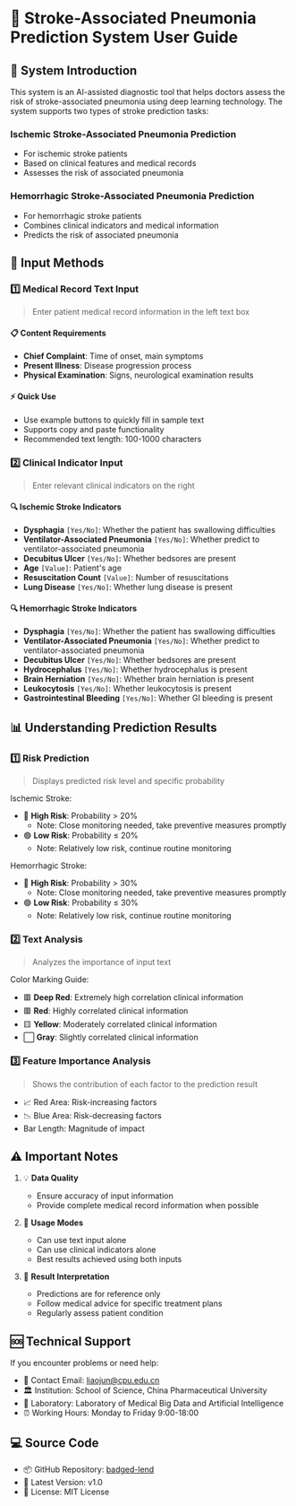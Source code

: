 # 🏥 Stroke-Associated Pneumonia Prediction System User Guide

## 🎯 System Introduction

This system is an AI-assisted diagnostic tool that helps doctors assess the risk of stroke-associated pneumonia using deep learning technology. The system supports two types of stroke prediction tasks:

### Ischemic Stroke-Associated Pneumonia Prediction

- For ischemic stroke patients
- Based on clinical features and medical records
- Assesses the risk of associated pneumonia

### Hemorrhagic Stroke-Associated Pneumonia Prediction

- For hemorrhagic stroke patients
- Combines clinical indicators and medical information
- Predicts the risk of associated pneumonia

## 📝 Input Methods

### 1️⃣ Medical Record Text Input

> Enter patient medical record information in the left text box

#### 📋 Content Requirements

- **Chief Complaint**: Time of onset, main symptoms
- **Present Illness**: Disease progression process
- **Physical Examination**: Signs, neurological examination results

#### ⚡ Quick Use

- Use example buttons to quickly fill in sample text
- Supports copy and paste functionality
- Recommended text length: 100-1000 characters

### 2️⃣ Clinical Indicator Input

> Enter relevant clinical indicators on the right

#### 🔍 Ischemic Stroke Indicators

- **Dysphagia** `[Yes/No]`: Whether the patient has swallowing difficulties
- **Ventilator-Associated Pneumonia** `[Yes/No]`: Whether predict to ventilator-associated pneumonia
- **Decubitus Ulcer** `[Yes/No]`: Whether bedsores are present
- **Age** `[Value]`: Patient's age
- **Resuscitation Count** `[Value]`: Number of resuscitations
- **Lung Disease** `[Yes/No]`: Whether lung disease is present

#### 🔍 Hemorrhagic Stroke Indicators

- **Dysphagia** `[Yes/No]`: Whether the patient has swallowing difficulties
- **Ventilator-Associated Pneumonia** `[Yes/No]`:  Whether predict to ventilator-associated pneumonia
- **Decubitus Ulcer** `[Yes/No]`: Whether bedsores are present
- **Hydrocephalus** `[Yes/No]`: Whether hydrocephalus is present
- **Brain Herniation** `[Yes/No]`: Whether brain herniation is present
- **Leukocytosis** `[Yes/No]`: Whether leukocytosis is present
- **Gastrointestinal Bleeding** `[Yes/No]`: Whether GI bleeding is present

## 📊 Understanding Prediction Results

### 1️⃣ Risk Prediction

> Displays predicted risk level and specific probability

Ischemic Stroke:

- 🔴 **High Risk**: Probability > 20%
  - Note: Close monitoring needed, take preventive measures promptly
- 🟢 **Low Risk**: Probability ≤ 20%
  - Note: Relatively low risk, continue routine monitoring

Hemorrhagic Stroke:

- 🔴 **High Risk**: Probability > 30%
  - Note: Close monitoring needed, take preventive measures promptly
- 🟢 **Low Risk**: Probability ≤ 30%
  - Note: Relatively low risk, continue routine monitoring

### 2️⃣ Text Analysis

> Analyzes the importance of input text

Color Marking Guide:

- 🟥 **Deep Red**: Extremely high correlation clinical information
- 🟥 **Red**: Highly correlated clinical information
- 🟨 **Yellow**: Moderately correlated clinical information
- ⬜ **Gray**: Slightly correlated clinical information

### 3️⃣ Feature Importance Analysis

> Shows the contribution of each factor to the prediction result

- 📈 Red Area: Risk-increasing factors
- 📉 Blue Area: Risk-decreasing factors
- Bar Length: Magnitude of impact

## ⚠️ Important Notes

1. 💡 **Data Quality**

   - Ensure accuracy of input information
   - Provide complete medical record information when possible

2. 🔄 **Usage Modes**

   - Can use text input alone
   - Can use clinical indicators alone
   - Best results achieved using both inputs

3. 📌 **Result Interpretation**
   - Predictions are for reference only
   - Follow medical advice for specific treatment plans
   - Regularly assess patient condition

## 🆘 Technical Support

If you encounter problems or need help:

- 📧 Contact Email: liaojun@cpu.edu.cn
- 🏛️ Institution: School of Science, China Pharmaceutical University
- 🔬 Laboratory: Laboratory of Medical Big Data and Artificial Intelligence
- ⏰ Working Hours: Monday to Friday 9:00-18:00 

## 💻 Source Code

- 📦 GitHub Repository: [badged-lend](https://github.com/xumingjun5208/badged-lend)
- 🔄 Latest Version: v1.0
- 📄 License: MIT License
